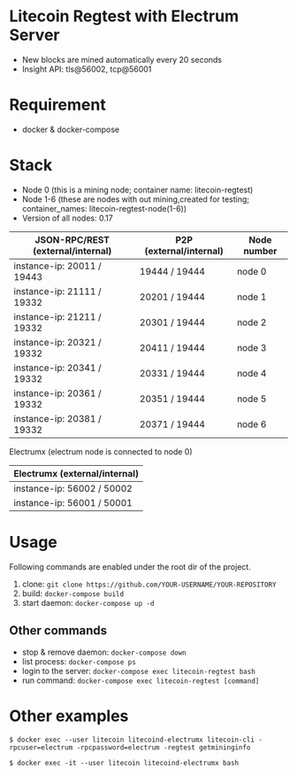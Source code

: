 # Litecoin Regtest with Electrum Server

* New blocks are mined automatically every 20 seconds
* Insight API: tls@56002, tcp@56001

# Requirement
* docker & docker-compose

# Stack
* Node 0 (this is a mining node; container name: litecoin-regtest)
* Node 1-6 (these are nodes with out mining,created for testing; container_names:  litecoin-regtest-node(1-6))
* Version of all nodes: 0.17

| JSON-RPC/REST (external/internal) | P2P (external/internal)  | Node number | 
|---|---|---|
| instance-ip: 20011 / 19443   | 19444 / 19444  |   node 0 |
| instance-ip: 21111 / 19332   | 20201 / 19444  |  node 1  |
| instance-ip: 21211 / 19332   | 20301 / 19444   |  node 2 |
| instance-ip: 20321 / 19332   | 20411 / 19444    |node 3   |
| instance-ip: 20341 / 19332  |  20331 / 19444   | node 4  |
| instance-ip: 20361 / 19332  | 20351 / 19444   | node 5  |
| instance-ip: 20381 / 19332  | 20371 / 19444   |  node 6 |

Electrumx (electrum node is connected to node 0)

|Electrumx (external/internal) | 
|---|
|instance-ip: 56002 / 50002|
|instance-ip: 56001 / 50001|

# Usage

Following commands are enabled under the root dir of the project.
1. clone: `git clone https://github.com/YOUR-USERNAME/YOUR-REPOSITORY `
2. build: `docker-compose build`
3. start daemon: `docker-compose up -d`


## Other commands
* stop & remove daemon: `docker-compose down`
* list process: `docker-compose ps`
* login to the server: `docker-compose exec litecoin-regtest bash`
* run command: `docker-compose exec litecoin-regtest [command]`




# Other examples

```
$ docker exec --user litecoin litecoind-electrumx litecoin-cli -rpcuser=electrum -rpcpassword=electrum -regtest getmininginfo
```

```
$ docker exec -it --user litecoin litecoind-electrumx bash
```
